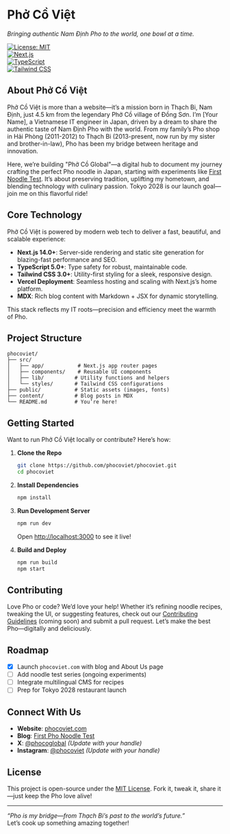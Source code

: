 # Phở Cồ Việt
*Bringing authentic Nam Định Pho to the world, one bowl at a time.*

[![License: MIT](https://img.shields.io/badge/License-MIT-yellow.svg)](https://opensource.org/licenses/MIT)  
[![Next.js](https://img.shields.io/badge/Next.js-14.0+-black)](https://nextjs.org/)  
[![TypeScript](https://img.shields.io/badge/TypeScript-5.0+-blue)](https://www.typescriptlang.org/)  
[![Tailwind CSS](https://img.shields.io/badge/Tailwind_CSS-3.0+-38B2AC)](https://tailwindcss.com/)

## About Phở Cồ Việt

Phở Cồ Việt is more than a website—it’s a mission born in Thạch Bi, Nam Định, just 4.5 km from the legendary Phở Cồ village of Đồng Sơn. I’m [Your Name], a Vietnamese IT engineer in Japan, driven by a dream to share the authentic taste of Nam Định Pho with the world. From my family’s Pho shop in Hải Phòng (2011-2012) to Thạch Bi (2013-present, now run by my sister and brother-in-law), Pho has been my bridge between heritage and innovation.

Here, we’re building "Phở Cồ Global"—a digital hub to document my journey crafting the perfect Pho noodle in Japan, starting with experiments like [First Noodle Test](https://phocoviet.com/first-noodle-test). It’s about preserving tradition, uplifting my hometown, and blending technology with culinary passion. Tokyo 2028 is our launch goal—join me on this flavorful ride!

## Core Technology

Phở Cồ Việt is powered by modern web tech to deliver a fast, beautiful, and scalable experience:

- **Next.js 14.0+**: Server-side rendering and static site generation for blazing-fast performance and SEO.  
- **TypeScript 5.0+**: Type safety for robust, maintainable code.  
- **Tailwind CSS 3.0+**: Utility-first styling for a sleek, responsive design.  
- **Vercel Deployment**: Seamless hosting and scaling with Next.js’s home platform.  
- **MDX**: Rich blog content with Markdown + JSX for dynamic storytelling.  

This stack reflects my IT roots—precision and efficiency meet the warmth of Pho.

## Project Structure

```
phocoviet/
├── src/
│   ├── app/           # Next.js app router pages
│   ├── components/    # Reusable UI components
│   ├── lib/          # Utility functions and helpers
│   └── styles/       # Tailwind CSS configurations
├── public/           # Static assets (images, fonts)
├── content/          # Blog posts in MDX
└── README.md         # You’re here!
```

## Getting Started

Want to run Phở Cồ Việt locally or contribute? Here’s how:

1. **Clone the Repo**  
   ```bash
   git clone https://github.com/phocoviet/phocoviet.git
   cd phocoviet
   ```

2. **Install Dependencies**  
   ```bash
   npm install
   ```

3. **Run Development Server**  
   ```bash
   npm run dev
   ```
   Open [http://localhost:3000](http://localhost:3000) to see it live!

4. **Build and Deploy**  
   ```bash
   npm run build
   npm start
   ```

## Contributing

Love Pho or code? We’d love your help! Whether it’s refining noodle recipes, tweaking the UI, or suggesting features, check out our [Contributing Guidelines](CONTRIBUTING.md) (coming soon) and submit a pull request. Let’s make the best Pho—digitally and deliciously.

## Roadmap

- [x] Launch `phocoviet.com` with blog and About Us page  
- [ ] Add noodle test series (ongoing experiments)  
- [ ] Integrate multilingual CMS for recipes  
- [ ] Prep for Tokyo 2028 restaurant launch  

## Connect With Us

- **Website**: [phocoviet.com](https://phocoviet.com)  
- **Blog**: [First Pho Noodle Test](https://www.phocoviet.com/en/journey/first-pho-co-noodle-test-japan)  
- **X**: [@phocoglobal](https://x.com/phocoglobal) *(Update with your handle)*  
- **Instagram**: [@phocoviet](https://instagram.com/phocoviet) *(Update with your handle)*  

## License

This project is open-source under the [MIT License](LICENSE). Fork it, tweak it, share it—just keep the Pho love alive!

---

*“Pho is my bridge—from Thạch Bi’s past to the world’s future.”*  
Let’s cook up something amazing together!
